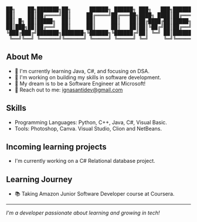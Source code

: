 <pre>
██╗    ██╗███████╗██╗      ██████╗ ██████╗ ███╗   ███╗███████╗
██║    ██║██╔════╝██║     ██╔════╝██╔═══██╗████╗ ████║██╔════╝
██║ █╗ ██║█████╗  ██║     ██║     ██║   ██║██╔████╔██║█████╗  
██║███╗██║██╔══╝  ██║     ██║     ██║   ██║██║╚██╔╝██║██╔══╝  
╚███╔███╔╝███████╗███████╗╚██████╗╚██████╔╝██║ ╚═╝ ██║███████╗
 ╚══╝╚══╝ ╚══════╝╚══════╝ ╚═════╝ ╚═════╝ ╚═╝     ╚═╝╚══════╝
</pre>

## About Me
- 🌱 I'm currently learning Java, C#, and focusing on DSA.
- 🔭 I'm working on building my skills in software development.
- 🎯 My dream is to be a Software Engineer at Microsoft!
- 📧 Reach out to me: ignasantidev@gmail.com

## Skills
- Programming Languages: Python, C++, Java, C#, Visual Basic.
- Tools: Photoshop, Canva. Visual Studio, Clion and NetBeans.

## Incoming learning projects
- I'm currently working on a C# Relational database project.

## Learning Journey
- 📚 Taking Amazon Junior Software Developer course at Coursera.

---
*I'm a developer passionate about learning and growing in tech!*
